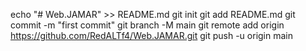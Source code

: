 echo "# Web.JAMAR" >> README.md
git init
git add README.md
git commit -m "first commit"
git branch -M main
git remote add origin https://github.com/RedALTf4/Web.JAMAR.git
git push -u origin main
